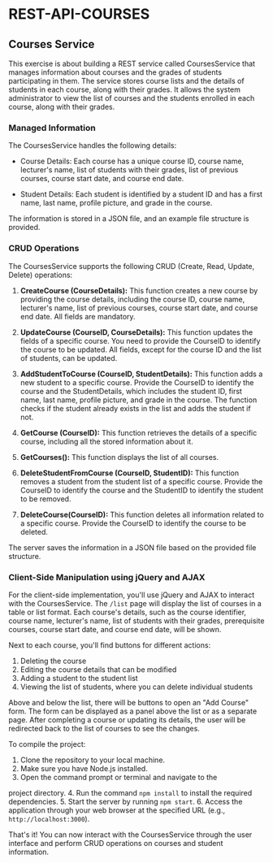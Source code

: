 # REST-API-COURSES
## Courses Service

This exercise is about building a REST service called CoursesService that manages information about courses and the grades of students participating in them. The service stores course lists and the details of students in each course, along with their grades. It allows the system administrator to view the list of courses and the students enrolled in each course, along with their grades.

### Managed Information

The CoursesService handles the following details:

- Course Details: Each course has a unique course ID, course name, lecturer's name, list of students with their grades, list of previous courses, course start date, and course end date.

- Student Details: Each student is identified by a student ID and has a first name, last name, profile picture, and grade in the course.

The information is stored in a JSON file, and an example file structure is provided.

### CRUD Operations

The CoursesService supports the following CRUD (Create, Read, Update, Delete) operations:

1. **CreateCourse (CourseDetails):** This function creates a new course by providing the course details, including the course ID, course name, lecturer's name, list of previous courses, course start date, and course end date. All fields are mandatory.

2. **UpdateCourse (CourseID, CourseDetails):** This function updates the fields of a specific course. You need to provide the CourseID to identify the course to be updated. All fields, except for the course ID and the list of students, can be updated.

3. **AddStudentToCourse (CourseID, StudentDetails):** This function adds a new student to a specific course. Provide the CourseID to identify the course and the StudentDetails, which includes the student ID, first name, last name, profile picture, and grade in the course. The function checks if the student already exists in the list and adds the student if not.

4. **GetCourse (CourseID):** This function retrieves the details of a specific course, including all the stored information about it.

5. **GetCourses():** This function displays the list of all courses.

6. **DeleteStudentFromCourse (CourseID, StudentID):** This function removes a student from the student list of a specific course. Provide the CourseID to identify the course and the StudentID to identify the student to be removed.

7. **DeleteCourse(CourseID):** This function deletes all information related to a specific course. Provide the CourseID to identify the course to be deleted.

The server saves the information in a JSON file based on the provided file structure.

### Client-Side Manipulation using jQuery and AJAX

For the client-side implementation, you'll use jQuery and AJAX to interact with the CoursesService. The `/list` page will display the list of courses in a table or list format. Each course's details, such as the course identifier, course name, lecturer's name, list of students with their grades, prerequisite courses, course start date, and course end date, will be shown.

Next to each course, you'll find buttons for different actions:
1. Deleting the course
2. Editing the course details that can be modified
3. Adding a student to the student list
4. Viewing the list of students, where you can delete individual students

Above and below the list, there will be buttons to open an "Add Course" form. The form can be displayed as a panel above the list or as a separate page. After completing a course or updating its details, the user will be redirected back to the list of courses to see the changes.

To compile the project:
1. Clone the repository to your local machine.
2. Make sure you have Node.js installed.
3. Open the command prompt or terminal and navigate to the

 project directory.
4. Run the command `npm install` to install the required dependencies.
5. Start the server by running `npm start`.
6. Access the application through your web browser at the specified URL (e.g., `http://localhost:3000`).

That's it! You can now interact with the CoursesService through the user interface and perform CRUD operations on courses and student information.
